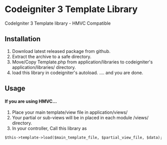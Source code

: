 # Codeigniter 3 Template Library
CodeIgniter 3 Template library - HMVC Compatible

## Installation

1. Download latest released package from github.
2. Extract the archive to a safe directory.
3. Move/Copy Template.php from application/libraries to codeigniter's application/libraries/ directory.
4. load this library in codeigniter's autoload.
.... and you are done.

## Usage

#### If you are using HMVC...
1. Place your main template/view file in application/views/
2. Your partial or sub-views will be in placed in each module /views/ directory.
3. In your controller, Call this library as

`$this->template->load($main_template_file, $partial_view_file, $data);`